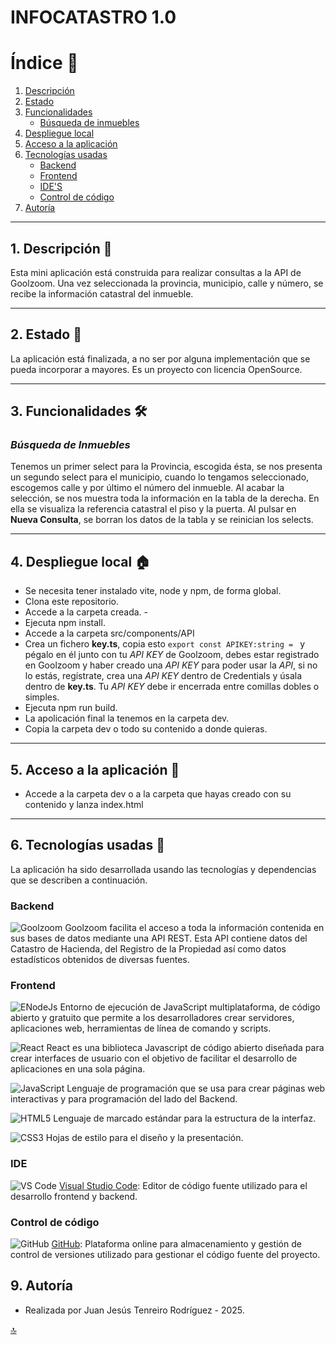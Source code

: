 # **INFOCATASTRO 1.0**
<div id="catastro"></div>

# **Índice** 📑

1. [Descripción](#id1)
2. [Estado](#id2)
3. [Funcionalidades](#id3)
   * [Búsqueda de inmuebles](#id4)        
4. [Despliegue local](#id5)
5. [Acceso a la aplicación](#id6)      
6. [Tecnologías usadas](#id7)   
   * [Backend](#id8)<span id="v8"></span>
   * [Frontend](#id9)<span id="v9"></span>   
   * [IDE'S](#id10)
   * [Control de código](#id11)   
7. [Autoría](#id12)

---

## <div id="id1">1. Descripción&nbsp;👀</div>

Esta mini aplicación está construida para realizar consultas a la API de Goolzoom. Una vez seleccionada la provincia, municipio, calle y número, se recibe la información catastral del inmueble.

---

## <div id="id2">2. Estado&nbsp;🏁</div>

La aplicación está finalizada, a no ser por alguna implementación que se pueda incorporar a mayores.
Es un proyecto con licencia OpenSource.

---

## <div id="id3">3. Funcionalidades&nbsp;🛠</div>

### ***<div id="id4">Búsqueda de Inmuebles</div>***
Tenemos un primer select para la Provincia, escogida ésta, se nos presenta un segundo select para el municipio, cuando lo tengamos seleccionado, escogemos calle y por último el número del inmueble. Al acabar la selección, se nos muestra toda la información en la tabla de la derecha. En ella se visualiza la referencia catastral el piso y la puerta.
Al pulsar en **Nueva Consulta**, se borran los datos de la tabla y se reinician los selects.

---

## <div id="id5">4. Despliegue local&nbsp;🏠</div>

 - Se necesita tener instalado vite, node y npm, de forma global.
 - Clona este repositorio. 
 - Accede a la carpeta creada. - 
 - Ejecuta npm install.
 - Accede a la carpeta src/components/API
 - Crea un fichero **key.ts**, copia esto ````export const APIKEY:string = ```` y pégalo en él junto con tu *API KEY* de Goolzoom, debes estar registrado en Goolzoom y haber creado una *API KEY* para poder usar la *API*, si no lo estás, regístrate, crea una *API KEY* dentro de Credentials y úsala dentro de **key.ts**. Tu *API KEY* debe ir encerrada entre comillas dobles o simples.
 - Ejecuta npm run build.
 - La apolicación final la tenemos en la carpeta dev.
 - Copia la carpeta dev o todo su contenido a donde quieras.
   
---

## <div id="id6">5. Acceso a la aplicación&nbsp;🚀</div>

- Accede a la carpeta dev o a la carpeta que hayas creado con su contenido y lanza index.html
   
---

## <div id="id7">6. Tecnologías usadas&nbsp;💾</div>

La aplicación ha sido desarrollada usando las tecnologías y dependencias que se describen a continuación.

### <div id="id8">Backend</div>

![Goolzoom](https://img.shields.io/badge/Goolzoom-Goolzoom?style=plastic&labelColor=%2324366E&color=%2324366E&link=https%3A%2F%2Fwww.goolzoom.com%2Fapi%2Fdocumentation%2FGeneral.aspx) Goolzoom facilita el acceso a toda la información contenida en sus bases de datos mediante una API REST. Esta API contiene datos del Catastro de Hacienda, del Registro de la Propiedad así como datos estadísticos obtenidos de diversas fuentes.

### <div id="id9">Frontend</div>

![ENodeJs](https://img.shields.io/badge/NodeJs-NodeJs?style=plastic&logo=nodedotjs&logoColor=white&color=%235FA04E) Entorno de ejecución de JavaScript multiplataforma, de código abierto y gratuito que permite a los desarrolladores crear servidores, aplicaciones web, herramientas de línea de comando y scripts.

![React](https://img.shields.io/badge/ReactJs-ReactJs?style=plastic&logo=react&logoColor=%2361DAFB&labelColor=white&color=%2361DAFB) React es una biblioteca Javascript de código abierto diseñada para crear interfaces de usuario con el objetivo de facilitar el desarrollo de aplicaciones en una sola página.

![JavaScript](https://img.shields.io/badge/JavaScript-JavaScript?style=plastic&logo=javascript&logoColor=white&labelColor=%23F7DF1E&color=%23F7DF1E) Lenguaje de programación que se usa para crear páginas web interactivas y para programación del lado del Backend.

![HTML5](https://img.shields.io/badge/HTML5-%23E34F26.svg?style=flat&logo=html5&logoColor=white) Lenguaje de marcado estándar para la estructura de la interfaz.

![CSS3](https://img.shields.io/badge/CSS3-%231572B6.svg?style=flat&logo=css3&logoColor=white) Hojas de estilo para el diseño y la presentación.

### <div id="id10">IDE</div>

![VS Code](https://img.shields.io/badge/VS%20Code-%23007ACC.svg?style=flat&logo=visualstudiocode&logoColor=white) [Visual Studio Code](https://code.visualstudio.com/): Editor de código fuente utilizado para el desarrollo frontend y backend.

### <div id="id11">Control de código</div>

![GitHub](https://img.shields.io/badge/GitHub-black?logo=github) [GitHub](https://github.com/): Plataforma online para almacenamiento y gestión de control de versiones utilizado para gestionar el código fuente del proyecto.

## <div id="id12">9. Autoría</div>

- Realizada por Juan Jesús Tenreiro Rodríguez - 2025.

[🔝](#catastro)

